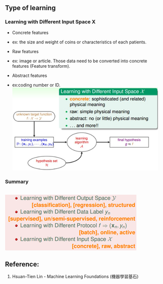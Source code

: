 ## Type of learning

### Learning with Different Input Space X
- Concrete features
* ex: the size and weight of coins or characteristics of each patients.
- Raw features
* ex: image or article. Those data need to be converted into concrete features (Feature transform).
- Abstract features
* ex:coding number or ID. 
<br>![image](https://github.com/yhlien1221/Machine_Learning_Foundations_and_Techniques/blob/main/Foundations/pic/9_6.jpg)<br/>

### Summary
<br>![image](https://github.com/yhlien1221/Machine_Learning_Foundations_and_Techniques/blob/main/Foundations/pic/9_7.jpg)<br/>


 
## Reference:
1. Hsuan-Tien Lin - Machine Learning Foundations (機器學習基石)

<!-- ref
http://naivered.github.io/2016/07/05/Study_Notes/Machine%20Learning%20Foundations/Machine-Learning-Foundations-L2-Notes-1/
https://cynthiachuang.github.io/Machine-Learning-Foundations-Study-Notes-Mathematical-Foundations-Week2/?view
-->
